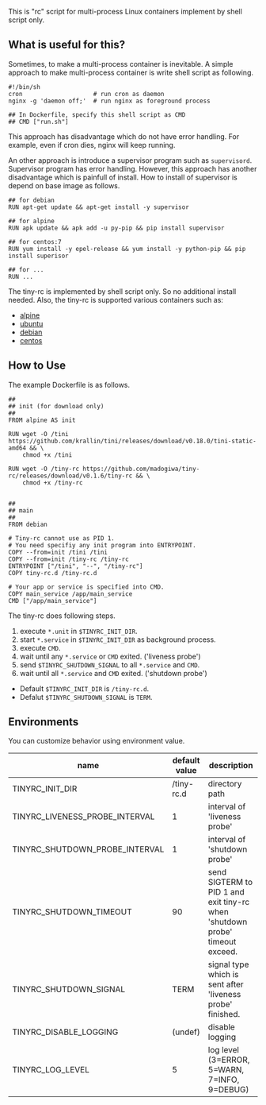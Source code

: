 
This is "rc" script for multi-process Linux containers implement by shell script only.

## What is useful for this?

Sometimes, to make a multi-process container is inevitable.
A simple approach to make multi-process container is write shell script as following.

```
#!/bin/sh
cron                    # run cron as daemon
nginx -g 'daemon off;'  # run nginx as foreground process

## In Dockerfile, specify this shell script as CMD
## CMD ["run.sh"]
```

This approach has disadvantage which do not have error handling.
For example, even if cron dies, nginx will keep running.

An other approach is introduce a supervisor program such as `supervisord`.
Supervisor program has error handling. However, this approach has another disadvantage which is painfull of install. How to install of supervisor is depend on base image as follows.

```
## for debian
RUN apt-get update && apt-get install -y supervisor

## for alpine
RUN apk update && apk add -u py-pip && pip install supervisor

## for centos:7
RUN yum install -y epel-release && yum install -y python-pip && pip install superisor

## for ...
RUN ...
```

The tiny-rc is implemented by shell script only. So no additional install needed.
Also, the tiny-rc is supported various containers such as:

- [alpine](https://hub.docker.com/_/alpine/)
- [ubuntu](https://hub.docker.com/_/ubuntu/)
- [debian](https://hub.docker.com/_/debian/)
- [centos](https://hub.docker.com/_/centos/)

## How to Use

The example Dockerfile is as follows.

```
##
## init (for download only)
##
FROM alpine AS init

RUN wget -O /tini https://github.com/krallin/tini/releases/download/v0.18.0/tini-static-amd64 && \
    chmod +x /tini

RUN wget -O /tiny-rc https://github.com/madogiwa/tiny-rc/releases/download/v0.1.6/tiny-rc && \
    chmod +x /tiny-rc


##
## main
##
FROM debian

# Tiny-rc cannot use as PID 1.
# You need specifiy any init program into ENTRYPOINT.
COPY --from=init /tini /tini
COPY --from=init /tiny-rc /tiny-rc
ENTRYPOINT ["/tini", "--", "/tiny-rc"]
COPY tiny-rc.d /tiny-rc.d

# Your app or service is specified into CMD.
COPY main_service /app/main_service 
CMD ["/app/main_service"]
```

The tiny-rc does following steps.

1. execute `*.unit` in `$TINYRC_INIT_DIR`.
3. start `*.service` in `$TINYRC_INIT_DIR` as background process.
4. execute `CMD`.
5. wait until any `*.service` or `CMD` exited. ('liveness probe')
6. send `$TINYRC_SHUTDOWN_SIGNAL` to all `*.service` and `CMD`.
7. wait until all `*.service` and `CMD` exited. ('shutdown probe')

- Default `$TINYRC_INIT_DIR` is `/tiny-rc.d`.
- Defalut `$TINYRC_SHUTDOWN_SIGNAL` is `TERM`.


## Environments

You can customize behavior using environment value.

|name|default value|description|
|---|---|---|
|TINYRC_INIT_DIR|/tiny-rc.d|directory path|
|TINYRC_LIVENESS_PROBE_INTERVAL|1|interval of 'liveness probe'|
|TINYRC_SHUTDOWN_PROBE_INTERVAL|1|interval of 'shutdown probe'|
|TINYRC_SHUTDOWN_TIMEOUT|90|send SIGTERM to PID 1 and exit tiny-rc when 'shutdown probe' timeout exceed.|
|TINYRC_SHUTDOWN_SIGNAL|TERM|signal type which is sent after 'liveness probe' finished.|
|TINYRC_DISABLE_LOGGING|(undef)|disable logging|
|TINYRC_LOG_LEVEL|5|log level (3=ERROR, 5=WARN, 7=INFO, 9=DEBUG)|
